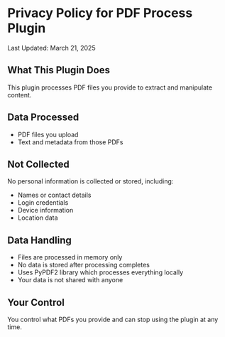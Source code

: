# Privacy Policy for PDF Process Plugin

Last Updated: March 21, 2025

## What This Plugin Does

This plugin processes PDF files you provide to extract and manipulate content.

## Data Processed

- PDF files you upload
- Text and metadata from those PDFs

## Not Collected

No personal information is collected or stored, including:
- Names or contact details
- Login credentials
- Device information
- Location data

## Data Handling

- Files are processed in memory only
- No data is stored after processing completes
- Uses PyPDF2 library which processes everything locally
- Your data is not shared with anyone

## Your Control

You control what PDFs you provide and can stop using the plugin at any time.